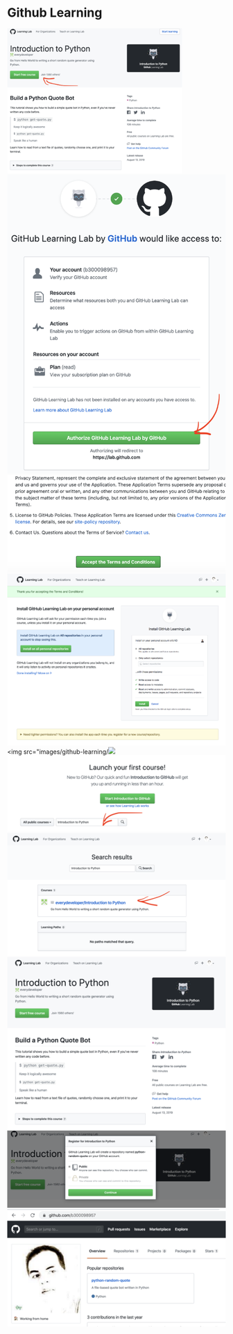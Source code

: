 # Github Learning


<img src="images/github-learning/-.Start-Learning.png" width="403" height="334" ></img>
<img src="images/github-learning/0.Start-lab-github.png" width="" height="" ></img>
<img src="images/github-learning/1.Accept-Terms.png" width="" height="" ></img>
<img src="images/github-learning/2.Install-on-all-repositories.png" width="" height="" ></img>
<img src="images/github-learning/<img src="images/github-learning/3.Install-Github-Learning.png" width="" height="" ></img>
<img src="images/github-learning/4.Launch-your-first-course.png" width="" height="" ></img>
<img src="images/github-learning/5.Introduction-Python.png" width="" height="" ></img>
<img src="images/github-learning/6.Start-Free-Course.png" width="" height="" ></img>
<img src="images/github-learning/7.Register-Free-Course.png" width="" height="" ></img>
<img src="images/github-learning/8.Start-Coding.png" width="" height="" ></img>

